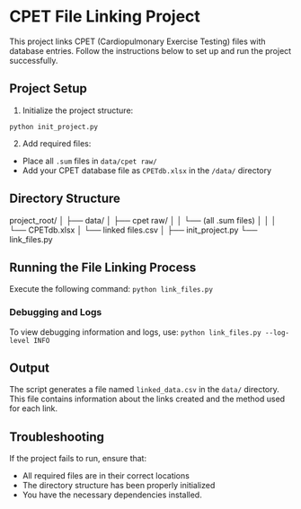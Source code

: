 # CPET File Linking Project

This project links CPET (Cardiopulmonary Exercise Testing) files with database entries. Follow the instructions below to set up and run the project successfully.

## Project Setup

1. Initialize the project structure:

`python init_project.py`

2. Add required files:
- Place all `.sum` files in `data/cpet raw/`
- Add your CPET database file as `CPETdb.xlsx` in the `/data/` directory

## Directory Structure
project_root/
│
├── data/
│   ├── cpet raw/
│   │   └── (all .sum files)
│   │
│   └── CPETdb.xlsx
│   └── linked files.csv
│
├── init_project.py
└── link_files.py

## Running the File Linking Process

Execute the following command:
`python link_files.py`

### Debugging and Logs

To view debugging information and logs, use:
`python link_files.py --log-level INFO`

## Output

The script generates a file named `linked_data.csv` in the `data/` directory. This file contains information about the links created and the method used for each link.

## Troubleshooting

If the project fails to run, ensure that:
- All required files are in their correct locations
- The directory structure has been properly initialized
- You have the necessary dependencies installed.
